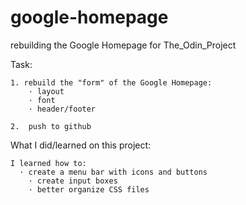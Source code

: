 # google-homepage
rebuilding the Google Homepage for The_Odin_Project

Task:

	1. rebuild the "form" of the Google Homepage:
		· layout
		· font
		· header/footer

	2.  push to github

What I did/learned on this project:


	I learned how to:
	  · create a menu bar with icons and buttons
		· create input boxes
		· better organize CSS files
		
